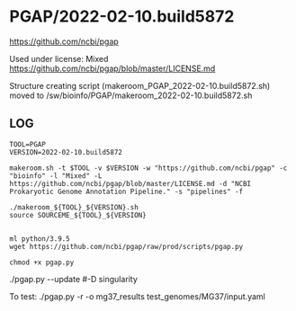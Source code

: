 PGAP/2022-02-10.build5872
========================

<https://github.com/ncbi/pgap>

Used under license:
Mixed
<https://github.com/ncbi/pgap/blob/master/LICENSE.md>

Structure creating script (makeroom_PGAP_2022-02-10.build5872.sh) moved to /sw/bioinfo/PGAP/makeroom_2022-02-10.build5872.sh

LOG
---

    

    TOOL=PGAP
    VERSION=2022-02-10.build5872

    makeroom.sh -t $TOOL -v $VERSION -w "https://github.com/ncbi/pgap" -c "bioinfo" -l "Mixed" -L https://github.com/ncbi/pgap/blob/master/LICENSE.md -d "NCBI Prokaryotic Genome Annotation Pipeline." -s "pipelines" -f

    ./makeroom_${TOOL}_${VERSION}.sh
    source SOURCEME_${TOOL}_${VERSION}

 
    ml python/3.9.5
    wget https://github.com/ncbi/pgap/raw/prod/scripts/pgap.py

    chmod +x pgap.py

   ./pgap.py --update #-D singularity

   To test:
   ./pgap.py -r -o mg37_results test_genomes/MG37/input.yaml
